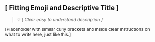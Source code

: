 ## [ Fitting Emoji and Descriptive Title ]
> 💡 *[ Clear easy to understand description ]*

[Placeholder with similar curly brackets and inside clear instructions on what to write here, just like this.]
